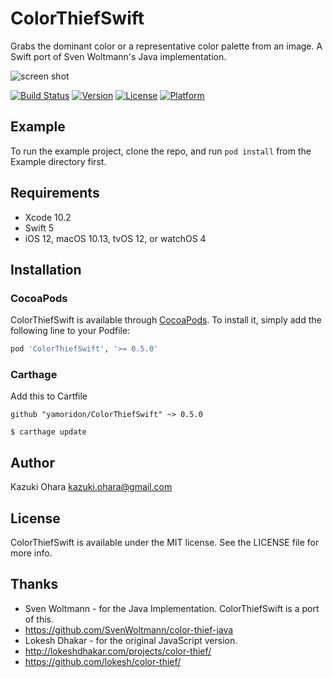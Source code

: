 # ColorThiefSwift

Grabs the dominant color or a representative color palette from an image.
A Swift port of Sven Woltmann's Java implementation.

![screen shot](https://github.com/yamoridon/ColorThiefSwift/blob/master/screenshot.png?raw=true "screen shot")

[![Build Status](https://app.bitrise.io/app/36bdb92c783ae764/status.svg?token=XE0zz2NQ9YgDskIP61QTaA&branch=bitrise)](https://app.bitrise.io/app/36bdb92c783ae764)
[![Version](https://img.shields.io/cocoapods/v/ColorThiefSwift.svg?style=flat)](http://cocoapods.org/pods/ColorThiefSwift)
[![License](https://img.shields.io/cocoapods/l/ColorThiefSwift.svg?style=flat)](http://cocoapods.org/pods/ColorThiefSwift)
[![Platform](https://img.shields.io/cocoapods/p/ColorThiefSwift.svg?style=flat)](http://cocoapods.org/pods/ColorThiefSwift)

## Example

To run the example project, clone the repo, and run `pod install` from the Example directory first.

## Requirements

- Xcode 10.2
- Swift 5
- iOS 12, macOS 10.13, tvOS 12, or watchOS 4

## Installation

### CocoaPods

ColorThiefSwift is available through [CocoaPods](http://cocoapods.org). To install
it, simply add the following line to your Podfile:

```ruby
pod 'ColorThiefSwift', '>= 0.5.0'
```

### Carthage

Add this to Cartfile

```
github "yamoridon/ColorThiefSwift" ~> 0.5.0
```

```
$ carthage update
```

## Author

Kazuki Ohara kazuki.ohara@gmail.com

## License

ColorThiefSwift is available under the MIT license. See the LICENSE file for more info.

## Thanks

- Sven Woltmann - for the Java Implementation. ColorThiefSwift is a port of this.
- https://github.com/SvenWoltmann/color-thief-java
- Lokesh Dhakar - for the original JavaScript version.
- http://lokeshdhakar.com/projects/color-thief/
- https://github.com/lokesh/color-thief/
